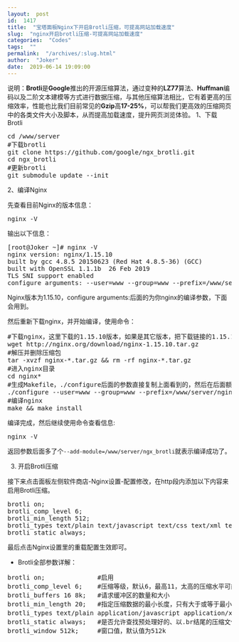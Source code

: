 ```yaml
---
layout:  post
id:  1417
title:  "宝塔面板Nginx下开启Brotli压缩，可提高网站加载速度"
slug:  "nginx开启brotli压缩-可提高网站加载速度"
categories:  "Codes"
tags:  ""
permalink:  "/archives/:slug.html"
author:  "Joker"
date:  2019-06-14 19:09:00
---
```




说明：<strong>Brotli</strong>是<strong>Google</strong>推出的开源压缩算法，通过变种的<strong>LZ77</strong>算法、<strong>Huffman</strong>编码以及二阶文本建模等方式进行数据压缩，与其他压缩算法相比，它有着更高的压缩效率，性能也比我们目前常见的<strong>Gzip</strong>高<strong>17-25%</strong>，可以帮我们更高效的压缩网页中的各类文件大小及脚本，从而提高加载速度，提升网页浏览体验。
1、下载Brotli
<pre class="prettyprint">cd /www/server
#下载brotli
git clone https://github.com/google/ngx_brotli.git
cd ngx_brotli
#更新brotli
git submodule update --init</pre>
2、编译Nginx

先查看目前Nginx的版本信息：
<pre class="prettyprint">nginx -V</pre>
输出以下信息：
<pre class="prettyprint">[root@Joker ~]# nginx -V
nginx version: nginx/1.15.10
built by gcc 4.8.5 20150623 (Red Hat 4.8.5-36) (GCC) 
built with OpenSSL 1.1.1b  26 Feb 2019
TLS SNI support enabled
configure arguments: --user=www --group=www --prefix=/www/server/nginx --with-openssl=/www/server/nginx/src/openssl ... --with-ld-opt=-ljemalloc</pre>
Nginx版本为1.15.10，configure arguments:后面的为你nginx的编译参数，下面会用到。

然后重新下载nginx，并开始编译，使用命令：
<pre class="prettyprint">#下载nginx，这里下载的1.15.10版本，如果是其它版本，把下载链接的1.15.10改成你的版本号即可
wget http://nginx.org/download/nginx-1.15.10.tar.gz
#解压并删除压缩包
tar -xvzf nginx-*.tar.gz &amp;&amp; rm -rf nginx-*.tar.gz
#进入nginx目录
cd nginx*
#生成Makefile，./configure后面的参数直接复制上面看到的，然后在后面额外加一个--add-module=/www/server/ngx_brotli
./configure --user=www --group=www --prefix=/www/server/nginx ... --add-module=/www/server/ngx_brotli
#编译nginx
make &amp;&amp; make install</pre>
编译完成，然后继续使用命令查看信息:
<pre class="prettyprint">nginx -V</pre>
返回参数后面多了个`--add-module=/www/server/ngx_brotli`就表示编译成功了。

 3. 开启Brotli压缩

接下来点击面板左侧软件商店-Nginx设置-配置修改，在http段内添加以下内容来启用Brotli压缩。
<pre class="prettyprint">brotli on;
brotli_comp_level 6;
brotli_min_length 512;
brotli_types text/plain text/javascript text/css text/xml text/x-component application/javascript application/x-javascript application/xml application/json application/xhtml+xml application/rss+xml application/atom+xml application/x-font-ttf application/vnd.ms-fontobject image/svg+xml image/x-icon font/opentype;
brotli_static always;</pre>
最后点击Nginx设置里的重载配置生效即可。
<ul>
 	<li>
Brotli全部参数详解：
</li>
</ul>
<pre class="prettyprint">brotli on;              #启用
brotli_comp_level 6;    #压缩等级，默认6，最高11，太高的压缩水平可能需要更多的CPU
brotli_buffers 16 8k;   #请求缓冲区的数量和大小
brotli_min_length 20;   #指定压缩数据的最小长度，只有大于或等于最小长度才会对其压缩。这里指定20字节
brotli_types text/plain application/javascript application/x-javascript text/javascript text/css application/xml text/html application/json image/svg application/font-woff application/vnd.ms-fontobject application/vnd.apple.mpegurl image/x-icon image/jpeg image/gif image/png image/bmp;   #指定允许进行压缩类型
brotli_static always;   #是否允许查找预处理好的、以.br结尾的压缩文件，可选值为on、off、always
brotli_window 512k;     #窗口值，默认值为512k</pre>
&nbsp;


  [1]: https://www.joker.cc/usr/uploads/2020/12/1336622056.png